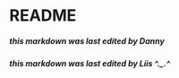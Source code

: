 # README
##### this markdown was last edited by Danny
##### this markdown was last edited by Liis ^._.^